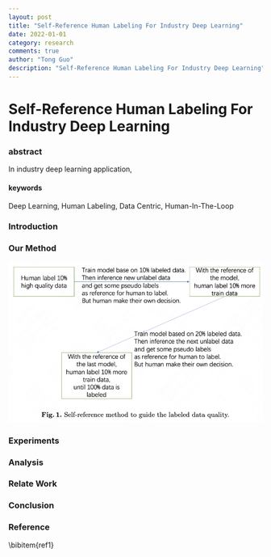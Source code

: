 ```yaml
---
layout: post
title: "Self-Reference Human Labeling For Industry Deep Learning"
date: 2022-01-01
category: research
comments: true
author: "Tong Guo"
description: "Self-Reference Human Labeling For Industry Deep Learning"
---
```



# Self-Reference Human Labeling For Industry Deep Learning

### abstract

In industry deep learning application,   


#### keywords
Deep Learning, Human Labeling, Data Centric, Human-In-The-Loop

### Introduction

 


### Our Method

![](/assets/png/self-reference/fig1.png)

### Experiments


### Analysis

### Relate Work

### Conclusion


### Reference

\bibitem{ref1}
